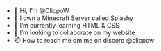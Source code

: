 - 👋 Hi, I’m @ClicpoW
- 👀 I own a Minecraft Server called Splashy
- 🌱 I’m currently learning HTML & CSS
- 💞️ I’m looking to collaborate on my website
- 📫 How to reach me dm me on discord @clicpow

<!---
ClicpoW/ClicpoW is a ✨ special ✨ repository because its `README.md` (this file) appears on your GitHub profile.
You can click the Preview link to take a look at your changes.
--->

